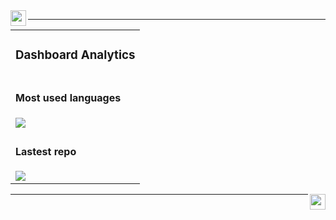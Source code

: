 <img src="https://williamgregorio.github.io/assets/logo.png" width="25" height="25" align="left"/>
<hr>


<table cellpadding="0" cellspacing="0" >
  <tbody>
    <tr>
      <td>
        <h3>Dashboard Analytics</h3>
      </td>
    </tr>
    <tr>
      <td>
        <h4>Most used languages</h4>
        <img src="https://github-readme-stats.vercel.app/api/top-langs/?username=williamgregorio&layout=pie&hide_title=true&langs_count=5" />
      </td>
    </tr>
    <tr>
      <td>
        <h4>Lastest repo</h4>
        <img src="https://github-readme-stats.vercel.app/api/pin/?username=williamgregorio&repo=shopify_theme" />
      </td>
    </tr>
  </tbody>
</table>


<img src="https://williamgregorio.github.io/assets/logo.png" width="25" height="25" align="right"/>
<hr>

